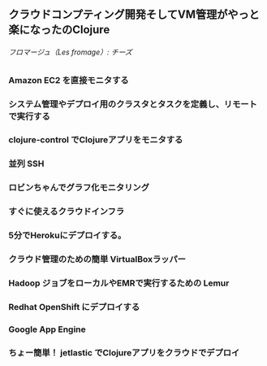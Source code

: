 ## クラウドコンプティング開発そしてVM管理がやっと楽になったのClojure

###### フロマージュ（Les fromage）: チーズ

### Amazon EC2 を直接モニタする
### システム管理やデプロイ用のクラスタとタスクを定義し、リモートで実行する
### clojure-control でClojureアプリをモニタする
### 並列 SSH
### ロビンちゃんでグラフ化モニタリング
### すぐに使えるクラウドインフラ
### 5分でHerokuにデプロイする。
### クラウド管理のための簡単 VirtualBoxラッパー
### Hadoop ジョブをローカルやEMRで実行するための Lemur
### Redhat OpenShift にデプロイする
### Google App Engine 
### ちょー簡単！ jetlastic でClojureアプリをクラウドでデプロイ
